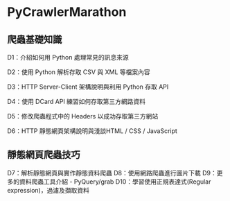 # PyCrawlerMarathon

## 爬蟲基礎知識
D1：介紹如何用 Python 處理常見的訊息來源

D2：使用 Python 解析存取 CSV 與 XML 等檔案內容

D3：HTTP Server-Client 架構說明與利用 Python 存取 API

D4：使用 DCard API 練習如何存取第三方網路資料

D5：修改爬蟲程式中的 Headers 以成功存取第三方網站

D6：HTTP 靜態網頁架構說明與淺談HTML / CSS / JavaScript

## 靜態網頁爬蟲技巧
D7：解析靜態網頁與實作靜態資料爬蟲
D8：使用網路爬蟲進行圖片下載
D9：更多的資料爬蟲工具介紹 - PyQuery/grab
D10：學習使用正規表達式(Regular expression)，過濾及擷取資料
